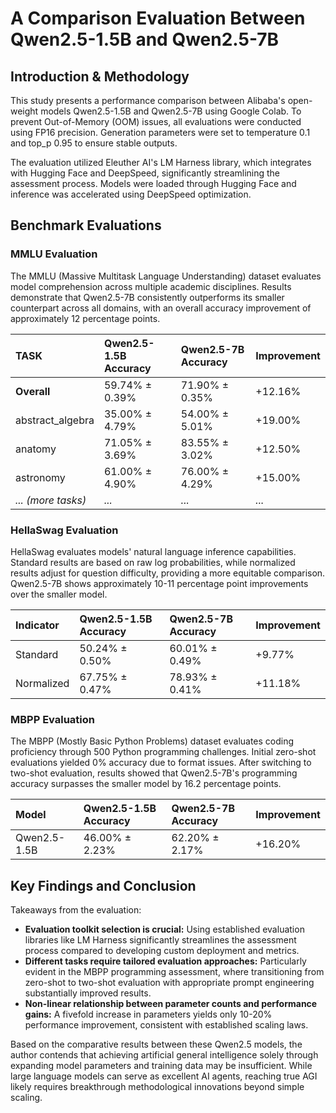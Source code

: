 
# A Comparison Evaluation Between Qwen2.5-1.5B and Qwen2.5-7B

## Introduction & Methodology

This study presents a performance comparison between Alibaba's open-weight models Qwen2.5-1.5B and Qwen2.5-7B using Google Colab. To prevent Out-of-Memory (OOM) issues, all evaluations were conducted using FP16 precision. Generation parameters were set to temperature 0.1 and top\_p 0.95 to ensure stable outputs.

The evaluation utilized Eleuther AI's LM Harness library, which integrates with Hugging Face and DeepSpeed, significantly streamlining the assessment process. Models were loaded through Hugging Face and inference was accelerated using DeepSpeed optimization.

## Benchmark Evaluations

### MMLU Evaluation

The MMLU (Massive Multitask Language Understanding) dataset evaluates model comprehension across multiple academic disciplines. Results demonstrate that Qwen2.5-7B consistently outperforms its smaller counterpart across all domains, with an overall accuracy improvement of approximately 12 percentage points.

| TASK              | Qwen2.5-1.5B Accuracy | Qwen2.5-7B Accuracy | Improvement |
| :---------------- | :-------------------- | :------------------ | :---------- |
| **Overall**       | 59.74% ± 0.39%        | 71.90% ± 0.35%      | +12.16%     |
| abstract_algebra  | 35.00% ± 4.79%        | 54.00% ± 5.01%      | +19.00%     |
| anatomy           | 71.05% ± 3.69%        | 83.55% ± 3.02%      | +12.50%     |
| astronomy         | 61.00% ± 4.90%        | 76.00% ± 4.29%      | +15.00%     |
| *... (more tasks)* | *...*                 | *...*               | *...*       |

### HellaSwag Evaluation

HellaSwag evaluates models' natural language inference capabilities. Standard results are based on raw log probabilities, while normalized results adjust for question difficulty, providing a more equitable comparison. Qwen2.5-7B shows approximately 10-11 percentage point improvements over the smaller model.

| Indicator   | Qwen2.5-1.5B Accuracy | Qwen2.5-7B Accuracy | Improvement |
| :---------- | :-------------------- | :------------------ | :---------- |
| Standard    | 50.24% ± 0.50%        | 60.01% ± 0.49%      | +9.77%      |
| Normalized  | 67.75% ± 0.47%        | 78.93% ± 0.41%      | +11.18%     |

### MBPP Evaluation

The MBPP (Mostly Basic Python Problems) dataset evaluates coding proficiency through 500 Python programming challenges. Initial zero-shot evaluations yielded 0% accuracy due to format issues. After switching to two-shot evaluation, results showed that Qwen2.5-7B's programming accuracy surpasses the smaller model by 16.2 percentage points.

| Model         | Qwen2.5-1.5B Accuracy   | Qwen2.5-7B Accuracy | Improvement |
| :---------- | :-------------------- | :------------------ | :---------- |
| Qwen2.5-1.5B  | 46.00% ± 2.23%          | 62.20% ± 2.17%      |+16.20%      |


## Key Findings and Conclusion

Takeaways from the evaluation:

*   **Evaluation toolkit selection is crucial:** Using established evaluation libraries like LM Harness significantly streamlines the assessment process compared to developing custom deployment and metrics.
*   **Different tasks require tailored evaluation approaches:** Particularly evident in the MBPP programming assessment, where transitioning from zero-shot to two-shot evaluation with appropriate prompt engineering substantially improved results.
*   **Non-linear relationship between parameter counts and performance gains:** A fivefold increase in parameters yields only 10-20% performance improvement, consistent with established scaling laws.

Based on the comparative results between these Qwen2.5 models, the author contends that achieving artificial general intelligence solely through expanding model parameters and training data may be insufficient. While large language models can serve as excellent AI agents, reaching true AGI likely requires breakthrough methodological innovations beyond simple scaling.

